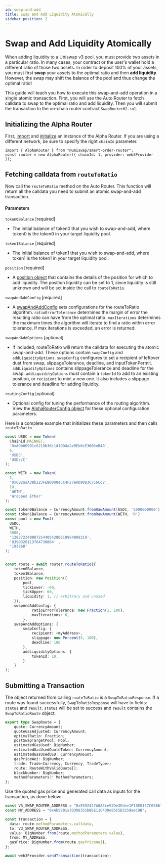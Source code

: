```yaml
---
id: swap-and-add
title: Swap and Add Liquidity Atomically
sidebar_position: 2
---
```


# Swap and Add Liquidity Atomically

When adding liquidity to a Uniswap v3 pool, you must provide two assets in a particular ratio. In many cases, your contract or the user's wallet hold a different ratio of those two assets. In order to deposit 100% of your assets, you must first **swap** your assets to the optimal ratio and then **add liquidity**. However, the swap may shift the balance of the pool and thus change the optimal ratio!

This guide will teach you how to execute this swap-and-add operation in a single atomic transaction. First, you will use the Auto Router to fetch calldata to swap to the optimal ratio and add liquidity. Then you will submit the transaction to the on-chain router contract `SwapRouter02.sol`. 

## Initializing the Alpha Router

First, [import](https://docs.uniswap.org/sdk/guides/auto-router/quick-start#importing-the-package) and [initialize](https://docs.uniswap.org/sdk/guides/auto-router/quick-start#initializing-the-alpharouter) an instance of the Alpha Router. If you are using a different network, be sure to specify the right `chainId` parameter.

```
import { AlphaRouter } from "@uniswap/smart-order-router";
const router = new AlphaRouter({ chainId: 1, provider: web3Provider });
```


## Fetching calldata from `routeToRatio`

Now call the `routeToRatio` method on the Auto Router. This function will return all the calldata you need to submit an atomic swap-and-add transaction.

#### Parameters

`token0Balance` [required]

- The initial balance of token0 that you wish to swap-and-add, where token0 is the token0 in your target liquidity pool.

`token1Balance` [required]

- The initial balance of token1 that you wish to swap-and-add, where token1 is the token1 in your target liquidity pool.

`position` [required]

- A [position object](https://docs.uniswap.org/sdk/guides/liquidity/minting#creating-a-position-instance) that contains the details of the position for which to add liquidity. The position liquidity can be set to 1, since liquidity is still unknown and will be set inside the call to `routeToRatio`. 

`swapAndAddConfig` [required]

- A [swapAndAddConfig](https://github.com/Uniswap/smart-order-router/blob/b26ffdc978ab1076c817392ab20ed2df325daf7a/src/routers/router.ts#L123) sets configurations for the routeToRatio algorithm. `ratioErrorTolerance` determines the margin of error the resulting ratio can have from the optimal ratio. `maxIterations` determines the maximum times the algorithm will iterate to find a ratio within error tolerance. If max iterations is exceeded, an error is returned.

`swapAndAddOptions` [optional]

- If included, routeToRatio will return the calldata for executing the atomic swap-and-add. These options contain `swapConfig` and `addLiquidityOptions`. `swapConfig` configures to set a recipient of leftover dust from swap, slippageTolerance, deadline, and inputTokenPermit. `addLiquidityOptions` contains slippageTolerance and deadline for the swap. `addLiquidityOptions` must contain a `tokenId` to add to an existing position, or `recipient` to mint a new one. It also includes a slippage tolerance and deadline for adding liquidity.

`routingConfig` [optional]

- Optional config for tuning the performance of the routing algorithm. View the [AlphaRouterConfig object](https://github.com/Uniswap/smart-order-router/blob/b26ffdc978ab1076c817392ab20ed2df325daf7a/src/routers/alpha-router/alpha-router.ts#L222) for these optional configuration parameters.

Here is a complete example that initializes these parameters and then calls `routeToRatio`
```typescript
const USDC = new Token(
  ChainId.MAINNET,
  '0xA0b86991c6218b36c1d19D4a2e9Eb0cE3606eB48',
  6,
  'USDC',
  'USD//C'
);

const WETH = new Token(
  1,
  '0xC02aaA39b223FE8D0A0e5C4F27eAD9083C756Cc2',
  18,
  'WETH',
  'Wrapped Ether'
);

const token0Balance = CurrencyAmount.fromRawAmount(USDC, '5000000000')
const token1Balance = CurrencyAmount.fromRawAmount(WETH, '0')
const pool = new Pool(
  USDC,
  WETH,
  3000,
  '1283723400872544054280619964098219',
  '8390320113764730804' ,
  '193868'
);


const route = await router.routeToRatio({
	token0Balance,
	token1Balance,
	position: new Position({
		pool,
		tickLower: -60,
		tickUpper: 60,
		liquidity: 1, // arbitrary and unused
	}),
	swapAndAddConfig: {
        	ratioErrorTolerance: new Fraction(1, 100),
        	maxIterations: 6,
     	},
	swapAndAddOptions: {
		swapConfig: {
			recipient: <myAddress>,
			slippage: new Percent(5, 100),
			deadline: 100
		},
		addLiquidityOptions: {
			tokenId: 10,
		}
	}
);
```

## Submitting a Transaction

The object returned from calling `routeToRatio` is a `SwapToRatioResponse`. If a route was found successfully, `SwapToRatioResponse` will have to fields: `status` and `result`. `status` will be set to success and `result` contains the `SwapToRatioRoute` object.

```typescript
export type SwapRoute = {
	quote: CurrencyAmount;
	quoteGasAdjusted: CurrencyAmount;
	optimalRatio: Fraction;
	postSwapTargetPool: Pool;
	estimatedGasUsed: BigNumber;
	estimatedGasUsedQuoteToken: CurrencyAmount;
	estimatedGasUsedUSD: CurrencyAmount;
	gasPriceWei: BigNumber;
	trade: Trade<Currency, Currency, TradeType>;
	route: RouteWithValidQuote[];
	blockNumber: BigNumber;
	methodParameters?: MethodParameters;
};
```

Use the quoted gas price and generated call data as inputs for the transaction, as done below:

```typescript
const V3_SWAP_ROUTER_ADDRESS = "0xE592427A0AEce92De3Edee1F18E0157C05861564";
const MY_ADDRESS = "0xAb5801a7D398351b8bE11C439e05C5B3259aeC9B";

const transaction = {
  data: route.methodParameters.calldata,
  to: V3_SWAP_ROUTER_ADDRESS,
  value: BigNumber.from(route.methodParameters.value),
  from: MY_ADDRESS,
  gasPrice: BigNumber.from(route.gasPriceWei),
};

await web3Provider.sendTransaction(transaction);
```

